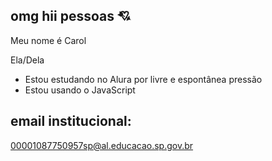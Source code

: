 ## omg hii pessoas 💘

Meu nome é Carol

Ela/Dela

- Estou estudando no Alura por livre e espontânea pressão
- Estou usando o JavaScript  

## email institucional: 

00001087750957sp@al.educacao.sp.gov.br 
